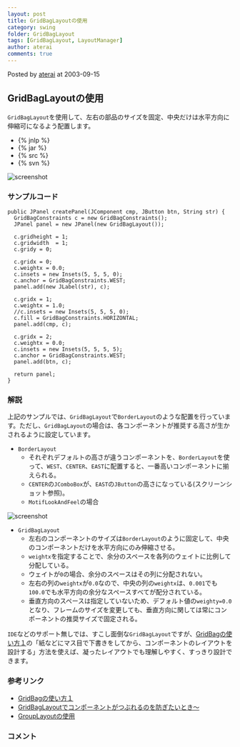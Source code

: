 ```yaml
---
layout: post
title: GridBagLayoutの使用
category: swing
folder: GridBagLayout
tags: [GridBagLayout, LayoutManager]
author: aterai
comments: true
---
```


Posted by [aterai](http://terai.xrea.jp/aterai.html) at 2003-09-15

## GridBagLayoutの使用
`GridBagLayout`を使用して、左右の部品のサイズを固定、中央だけは水平方向に伸縮可になるよう配置します。

- {% jnlp %}
- {% jar %}
- {% src %}
- {% svn %}

<!-- dummy comment line for breaking list -->

![screenshot](https://lh4.googleusercontent.com/_9Z4BYR88imo/TQTNi4XckaI/AAAAAAAAAa8/8VJwvf6EScw/s800/GridBagLayout.png)

### サンプルコード
<pre class="prettyprint"><code>public JPanel createPanel(JComponent cmp, JButton btn, String str) {
  GridBagConstraints c = new GridBagConstraints();
  JPanel panel = new JPanel(new GridBagLayout());

  c.gridheight = 1;
  c.gridwidth  = 1;
  c.gridy = 0;

  c.gridx = 0;
  c.weightx = 0.0;
  c.insets = new Insets(5, 5, 5, 0);
  c.anchor = GridBagConstraints.WEST;
  panel.add(new JLabel(str), c);

  c.gridx = 1;
  c.weightx = 1.0;
  //c.insets = new Insets(5, 5, 5, 0);
  c.fill = GridBagConstraints.HORIZONTAL;
  panel.add(cmp, c);

  c.gridx = 2;
  c.weightx = 0.0;
  c.insets = new Insets(5, 5, 5, 5);
  c.anchor = GridBagConstraints.WEST;
  panel.add(btn, c);

  return panel;
}
</code></pre>

### 解説
上記のサンプルでは、`GridBagLayout`で`BorderLayout`のような配置を行っています。ただし、`GridBagLayout`の場合は、各コンポーネントが推奨する高さが生かされるように設定しています。

- `BorderLayout`
    - それぞれデフォルトの高さが違うコンポーネントを、`BorderLayout`を使って、`WEST`、`CENTER`、`EAST`に配置すると、一番高いコンポーネントに揃えられる。
    - `CENTER`の`JComboBox`が、`EAST`の`JButton`の高さになっている(スクリーンショット参照)。
    - `MotifLookAndFeel`の場合

<!-- dummy comment line for breaking list -->

![screenshot](https://lh6.googleusercontent.com/_9Z4BYR88imo/TQTNldPsABI/AAAAAAAAAbA/eep6P-D2eC8/s800/GridBagLayout1.png)

- `GridBagLayout`
    - 左右のコンポーネントのサイズは`BorderLayout`のように固定して、中央のコンポーネントだけを水平方向にのみ伸縮させる。
    - `weightx`を指定することで、余分のスペースを各列のウェイトに比例して分配している。
    - ウェイトが`0`の場合、余分のスペースはその列に分配されない。
    - 左右の列の`weightx`が`0.0`なので、中央の列の`weightx`は、`0.001`でも`100.0`でも水平方向の余分なスペースすべてが配分されている。
    - 垂直方向のスペースは指定していないため、デフォルト値の`weighty=0.0`となり、フレームのサイズを変更しても、垂直方向に関しては常にコンポーネントの推奨サイズで固定される。

<!-- dummy comment line for breaking list -->

`IDE`などのサポート無しでは、すこし面倒な`GridBagLayout`ですが、[GridBagの使い方１](http://homepage1.nifty.com/masada/cyber/javagridbag1.htm)の「紙などにマス目で下書きをしてから、コンポーネントのレイアウトを設計する」方法を使えば、凝ったレイアウトでも理解しやすく、すっきり設計できます。

### 参考リンク
- [GridBagの使い方１](http://homepage1.nifty.com/masada/cyber/javagridbag1.htm)
- [GridBagLayoutでコンポーネントがつぶれるのを防ぎたいとき～](http://satoshi.kinokuni.org/tech/SwingTipsLayout.html#section1)
- [GroupLayoutの使用](http://terai.xrea.jp/Swing/GroupLayout.html)

<!-- dummy comment line for breaking list -->

### コメント
